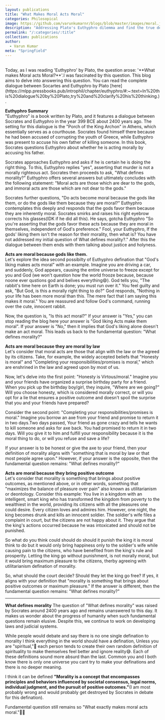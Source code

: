 ```yaml
---
layout: publications
title: "What Makes Moral Acts Moral"
categories: Philosopical
image: https://github.com/varunkumarnr/blogs/blob/master/images/moral.jpg?raw=true
description: "Addressing Plato's Euthyphro dilemma and find the true defination of morality."
permalink: "/:categories/:title"
collection: publications
author:
  - Varun Kumar
meta: "Springfield"
---
```


<br>
Today, as I was reading 'Euthyphro' by Plato, the question arose:  '**What makes Moral acts Moral?**'.I was fascinated by this question. This blog aims to delve into answering this question. You can read the complete dialogue between Socartes and  Euthyphro by Plato [here](https://mlpp.pressbooks.pub/introphil/chapter/euthyphro/#:~:text=In%20this%20dialogue%20by%20Plato,try%20and%20clarify%20his%20thinking.).

**Euthyphro Summary**<br>
"Euthyphro" is a book written by Plato, and it features a dialogue between Socrates and Euthyphro in the year 399 BCE about 2400 years ago. The setting for this dialogue is the "Porch of the King Archon" in Athens, which essentially serves as a courthouse. Socrates found himself there because he had been accused of corrupting the youth of Greece, while Euthyphro was present to accuse his own father of killing someone. In this book, Socrates questions Euthyphro about whether he is acting morally by accusing his father.

Socrates approaches Euthyphro and asks if he is certain he is doing the right thing. To this, Euthyphro replies "yes", asserting that murder is not a morally righteous act. Socrates then proceeds to ask, "What defines morality?" Euthyphro offers several answers but ultimately concludes with the following statement: "Moral acts are those which are dear to the gods, and immoral acts are those which are not dear to the gods."

Socrates further questions, "Do acts become moral because the gods like them, or do the gods like them because they are moral?" Euthyphro contemplates this deeply and responds that the gods favor them because they are inherently moral. Socrates smirks and raises his right eyebrow corrects his glasses(IDK if he did all this). He says, gotcha Euthyphro "So you're asserting that the gods favor these acts because they are moral in themselves, independent of God's preference." Fool, your Euthyphro, If the gods' liking them isn't the reason for their morality, then what is? You have not addressed my initial question of What defines morality?." After this the dialogue between them ends with them talking about justice and holyness.

**Acts are moral because gods like them.**<br>
Let's explore the idea second possibilty of Euthyphro defination that "God's liking makes acts moral" with an example. Imagine you are driving a car, and suddenly, God appears, causing the entire universe to freeze except for you and God (we won't question how the world frooze because, because noone ever qustions god and belives everything😄). God tells you, "The rabbit's time here on Earth is done; you must run over it." You feel guilty and ask, "But God, is this a morally right thing to do?" God responds, "Nothing in your life has been more moral than this. The mere fact that I am saying this makes it moral." You are reassured and follow God's command, running over the cute, innocent rabbit.

Now, the question is, "Is this act moral?" If your answer is "Yes," you can stop reading the blog here your answer is "God liking Acts make them moral". If your answer is "No," then it implies that God's liking alone doesn't make an act moral. This leads us back to the fundamental question: "What defines morality?"

**Acts are moral because they are moral by law**<br>
Let's consider that moral acts are those that align with the law or the agreed by its citizens. Take, for example, the widely accepted beliefs that "Honesty is moral" and "Completing your responsibilities/promises is moral," which are enshrined in the law and agreed upon by most of us.

Now, let's delve into the first point: "Honesty is Virtous/moral." Imagine you and your friends have organized a surprise birthday party for a friend. When you pick up the birthday boy/girl, they inquire, "Where are we going?" Will you choose honesty, which is considered morally correct, or will you opt for a lie that ensures a positive outcome and doesn't spoil the surprise that you and your friends have prepared?

Consider the second point: "Completing your responsibilities/promises is moral." Imagine you borrow an axe from your friend and promise to return it in two days.Two days passed, Your friend as gone crazy and tells he wants to kill someone and asks for axe back. You had promised to return it in two days. Will you give it to him and fulfill your responsibility because it is the moral thing to do, or will you refuse and save a life?

If your answer is to be honest or give the axe to your friend, then your definition of morality aligns with "something that is moral by law or that most people agree upon." However, if your answer is the opposite, then the fundamental question remains: "What defines morality?"

**Acts are moral because they bring positive outcome** <br>
Let's consider that morality is something that brings about positive outcomes, as mentioned above, or in other words, something that "maximizes the balance of pleasure over pain" also known as utilitarianism or deontology. Consider this example: You live in a kingdom with an intelligent, smart king who has transformed the kingdom from poverty to the wealthiest in the world, providing its citizens with all the pleasures one could desire. Every citizen loves and admires him. However, one night, the king becomes drunk and kills an innocent soldier. The soldier's wife files a complaint in court, but the citizens are not happy about it. They argue that the king's actions occurred because he was intoxicated and should not be punished.

So what do you think could should do should it punish the king it is moral think to do but it would only bring happiness only to the soldier's wife while causing pain to the citizens, who have benefited from the king's rule and prosperity. Letting the king go without punishment, is not morally moral, but it would bring maximum pleasure to the citizens, therby agreeing with utilitarianism defination of morality.

So, what should the court decide? Should they let the king go free? If yes, it aligns with your definition that "morality is something that brings about positive outcomes or maximum pleasure." If the answer is different, then the fundamental question remains: "What defines morality?"

---

**What defines morality** The question of "What defines morality" was raised by Socrates around 2400 years ago and remains unanswered to this day. It makes us wonder about the progress of humanity when such fundamental questions remain elusive. Despite this, we continue to work on developing laws and judicial systems.

While people would debate and say there is no one single defination to morality I think everything in the world should have a defination, Unless you are "spiritual,"🧐 each person tends to create their own random definition of spirituality to make themselves feel better and ignore reality😅. Each of these definitions sound more absurd than the last. Common you and I both know there is only one universe you cant try to make your definations and there is no deeper meaning.

I think it can be defined **"Morality is a concept that encompasses principles and behaviors influenced by societal consensus, legal norms, individual judgment, and the pursuit of positive outcomes."**(I am most probably wrong and would probably get destroyed by Socrates in debate for this defination).

Fundamental question still remains so "What exactly makes moral acts moral."🤔💭
